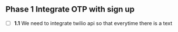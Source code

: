 ## Phase 1 Integrate OTP with sign up 
- [ ] **1.1** We need to integrate twilio api so that everytime there is a text 